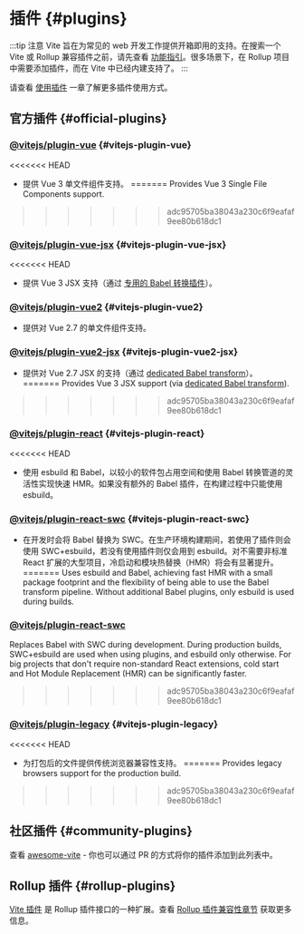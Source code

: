 # 插件 {#plugins}

:::tip 注意
Vite 旨在为常见的 web 开发工作提供开箱即用的支持。在搜索一个 Vite 或 Rollup 兼容插件之前，请先查看 [功能指引](../guide/features.md)。很多场景下，在 Rollup 项目中需要添加插件，而在 Vite 中已经内建支持了。
:::

请查看 [使用插件](../guide/using-plugins) 一章了解更多插件使用方式。

## 官方插件 {#official-plugins}

### [@vitejs/plugin-vue](https://github.com/vitejs/vite-plugin-vue/tree/main/packages/plugin-vue) {#vitejs-plugin-vue}

<<<<<<< HEAD
- 提供 Vue 3 单文件组件支持。
=======
Provides Vue 3 Single File Components support.
>>>>>>> adc95705ba38043a230c6f9eafaf9ee80b618dc1

### [@vitejs/plugin-vue-jsx](https://github.com/vitejs/vite-plugin-vue/tree/main/packages/plugin-vue-jsx) {#vitejs-plugin-vue-jsx}

<<<<<<< HEAD
- 提供 Vue 3 JSX 支持（通过 [专用的 Babel 转换插件](https://github.com/vuejs/jsx-next)）。

### [@vitejs/plugin-vue2](https://github.com/vitejs/vite-plugin-vue2) {#vitejs-plugin-vue2}

- 提供对 Vue 2.7 的单文件组件支持。

### [@vitejs/plugin-vue2-jsx](https://github.com/vitejs/vite-plugin-vue2-jsx) {#vitejs-plugin-vue2-jsx}

- 提供对 Vue 2.7 JSX 的支持（通过 [dedicated Babel transform](https://github.com/vuejs/jsx-vue2/)）。
=======
Provides Vue 3 JSX support (via [dedicated Babel transform](https://github.com/vuejs/babel-plugin-jsx)).
>>>>>>> adc95705ba38043a230c6f9eafaf9ee80b618dc1

### [@vitejs/plugin-react](https://github.com/vitejs/vite-plugin-react/tree/main/packages/plugin-react) {#vitejs-plugin-react}

<<<<<<< HEAD
- 使用 esbuild 和 Babel，以较小的软件包占用空间和使用 Babel 转换管道的灵活性实现快速 HMR。如果没有额外的 Babel 插件，在构建过程中只能使用 esbuild。

### [@vitejs/plugin-react-swc](https://github.com/vitejs/vite-plugin-react-swc) {#vitejs-plugin-react-swc}

- 在开发时会将 Babel 替换为 SWC。在生产环境构建期间，若使用了插件则会使用 SWC+esbuild，若没有使用插件则仅会用到 esbuild。对不需要非标准 React 扩展的大型项目，冷启动和模块热替换（HMR）将会有显著提升。
=======
Uses esbuild and Babel, achieving fast HMR with a small package footprint and the flexibility of being able to use the Babel transform pipeline. Without additional Babel plugins, only esbuild is used during builds.

### [@vitejs/plugin-react-swc](https://github.com/vitejs/vite-plugin-react/tree/main/packages/plugin-react-swc)

Replaces Babel with SWC during development. During production builds, SWC+esbuild are used when using plugins, and esbuild only otherwise. For big projects that don't require non-standard React extensions, cold start and Hot Module Replacement (HMR) can be significantly faster.
>>>>>>> adc95705ba38043a230c6f9eafaf9ee80b618dc1

### [@vitejs/plugin-legacy](https://github.com/vitejs/vite/tree/main/packages/plugin-legacy) {#vitejs-plugin-legacy}

<<<<<<< HEAD
- 为打包后的文件提供传统浏览器兼容性支持。
=======
Provides legacy browsers support for the production build.
>>>>>>> adc95705ba38043a230c6f9eafaf9ee80b618dc1

## 社区插件 {#community-plugins}

查看 [awesome-vite](https://github.com/vitejs/awesome-vite#plugins) - 你也可以通过 PR 的方式将你的插件添加到此列表中。

## Rollup 插件 {#rollup-plugins}

[Vite 插件](../guide/api-plugin) 是 Rollup 插件接口的一种扩展。查看 [Rollup 插件兼容性章节](../guide/api-plugin#rollup-plugin-compatibility) 获取更多信息。
